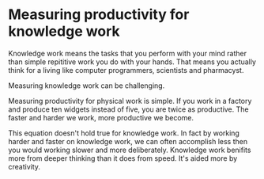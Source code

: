 # Measuring productivity for knowledge work

Knowledge work means the tasks that you perform with your mind rather than simple repititive work you do with your hands.
That means you actually think for a living like computer programmers, scientists and pharmacyst.

Measuring knowledge work can be challenging.

Measuring productivity for physical work is simple. If you work in a factory and produce ten widgets instead of five, you are twice as productive. The faster and harder we work, more productive we become.

This equation doesn't hold true for knowledge work. In fact by working harder and faster on knowledge work, we can often accomplish less then you would working slower and more deliberately. Knowledge work benifits more from deeper thinking than it does from speed. It's aided more by creativity.
